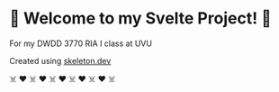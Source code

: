 # :love_letter: Welcome to my Svelte Project! :love_letter:

For my DWDD 3770 RIA I class at UVU

Created using [skeleton.dev](https://www.skeleton.dev/) 

:skull_and_crossbones:  :heart:  :skull_and_crossbones: :heart:  :skull_and_crossbones: :heart:  :skull_and_crossbones: :heart:  :skull_and_crossbones: :heart:  :skull_and_crossbones:
